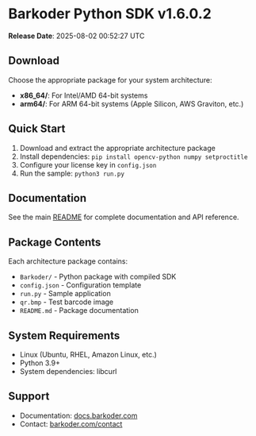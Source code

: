 # Barkoder Python SDK v1.6.0.2

**Release Date**: 2025-08-02 00:52:27 UTC

## Download

Choose the appropriate package for your system architecture:

- **x86_64/**: For Intel/AMD 64-bit systems
- **arm64/**: For ARM 64-bit systems (Apple Silicon, AWS Graviton, etc.)

## Quick Start

1. Download and extract the appropriate architecture package
2. Install dependencies: `pip install opencv-python numpy setproctitle`
3. Configure your license key in `config.json`
4. Run the sample: `python3 run.py`

## Documentation

See the main [README](../README.md) for complete documentation and API reference.

## Package Contents

Each architecture package contains:
- `Barkoder/` - Python package with compiled SDK
- `config.json` - Configuration template
- `run.py` - Sample application
- `qr.bmp` - Test barcode image
- `README.md` - Package documentation

## System Requirements

- Linux (Ubuntu, RHEL, Amazon Linux, etc.)
- Python 3.9+
- System dependencies: libcurl

## Support

- Documentation: [docs.barkoder.com](https://docs.barkoder.com)
- Contact: [barkoder.com/contact](https://barkoder.com/contact)
